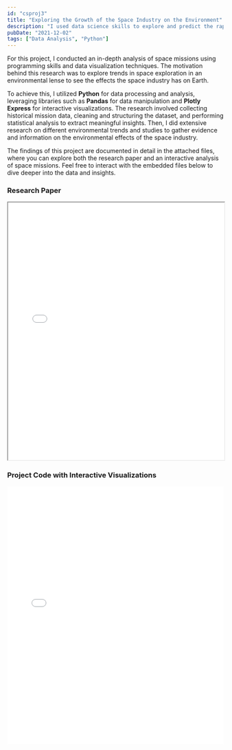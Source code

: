 ```yaml
---
id: "csproj3"
title: "Exploring the Growth of the Space Industry on the Environment"
description: "I used data science skills to explore and predict the rapid growth of the space industry for a final report in my Sustainable Energy Systems class at UVA."
pubDate: "2021-12-02"
tags: ["Data Analysis", "Python"]
---
```


For this project, I conducted an in-depth analysis of space missions using programming skills and data visualization techniques. The motivation behind this research was to explore trends in space exploration in an environmental lense to see the effects the space industry has on Earth. 

To achieve this, I utilized **Python** for data processing and analysis, leveraging libraries such as **Pandas** for 
data manipulation and **Plotly Express** for interactive visualizations. The research involved collecting historical 
mission data, cleaning and structuring the dataset, and performing statistical analysis to extract meaningful insights. 
Then, I did extensive research on different environmental trends and studies to gather evidence and information on the 
environmental effects of the space industry. 

The findings of this project are documented in detail in the attached files, where you can explore both the research 
paper and an interactive analysis of space missions. Feel free to interact with the embedded files below to dive deeper 
into the data and insights.

### Research Paper

<iframe src="/cs-proj/env-research-paper.pdf" width="100%" height="600"></iframe>

### Project Code with Interactive Visualizations

<embed type="text/html" src="/cs-proj/space-mission-analysis.html" width="100%" height="600">
